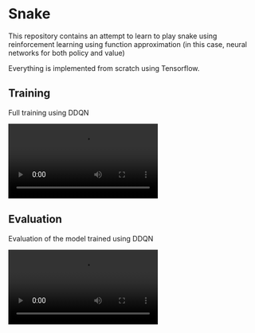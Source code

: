 # Snake
This repository contains an attempt to learn to play snake using reinforcement learning using function approximation
(in this case, neural networks for both policy and value)

Everything is implemented from scratch using Tensorflow.

## Training
Full training using DDQN

![](./training.mp4)


## Evaluation
Evaluation of the model trained using DDQN

![](./evaluation.mp4)
